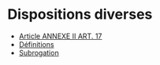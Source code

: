 # Dispositions diverses

- [Article ANNEXE II ART. 17](article-annexe-ii-art-17.md)
- [Définitions](definitions)
- [Subrogation](subrogation)
